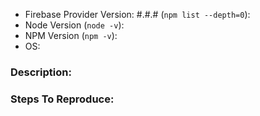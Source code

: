 - Firebase Provider Version: #.#.# (`npm list --depth=0`):
- Node Version (`node -v`):
- NPM Version (`npm -v`):
- OS:

### Description:


### Steps To Reproduce:
